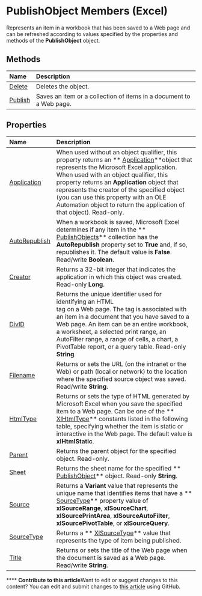 
# PublishObject Members (Excel)
Represents an item in a workbook that has been saved to a Web page and can be refreshed according to values specified by the properties and methods of the  **PublishObject** object.

## Methods



|**Name**|**Description**|
|:-----|:-----|
| [Delete](c774e567-e7e6-4a0f-508b-4b2ad4a5e40b.md)|Deletes the object.|
| [Publish](3bb70102-c440-8e49-1734-d72945324d5c.md)|Saves an item or a collection of items in a document to a Web page.|

## Properties



|**Name**|**Description**|
|:-----|:-----|
| [Application](1463e2bd-98ea-7391-0762-cc362af9856c.md)|When used without an object qualifier, this property returns an  ** [Application](19b73597-5cf9-4f56-8227-b5211f657f6f.md)**object that represents the Microsoft Excel application. When used with an object qualifier, this property returns an  **Application** object that represents the creator of the specified object (you can use this property with an OLE Automation object to return the application of that object). Read-only.|
| [AutoRepublish](edf5579f-eb70-85d3-de5d-1ae229359898.md)|When a workbook is saved, Microsoft Excel determines if any item in the  ** [PublishObjects](33ad393e-5ab6-2531-5e5b-42930fc596c0.md)** collection has the **AutoRepublish** property set to **True** and, if so, republishes it. The default value is **False**. Read/write  **Boolean**.|
| [Creator](9f579e1f-3943-e116-bbe4-3ef58dc9179e.md)|Returns a 32-bit integer that indicates the application in which this object was created. Read-only  **Long**.|
| [DivID](a60bb113-e04f-7de7-98f0-3ddb0e51dcdc.md)|Returns the unique identifier used for identifying an HTML <DIV> tag on a Web page. The tag is associated with an item in a document that you have saved to a Web page. An item can be an entire workbook, a worksheet, a selected print range, an AutoFilter range, a range of cells, a chart, a PivotTable report, or a query table. Read-only  **String**.|
| [Filename](bd0a4a76-62b8-95bc-37d3-efc1249f9bc8.md)|Returns or sets the URL (on the intranet or the Web) or path (local or network) to the location where the specified source object was saved. Read/write  **String**.|
| [HtmlType](16eb28e2-6535-7c44-ad8b-92078d44452a.md)|Returns or sets the type of HTML generated by Microsoft Excel when you save the specified item to a Web page. Can be one of the  ** [XlHtmlType](1eb7246a-ca31-f468-0a75-363af7100e98.md)** constants listed in the following table, specifying whether the item is static or interactive in the Web page. The default value is **xlHtmlStatic**.|
| [Parent](7cf20c96-55d7-9bc6-453f-ec75d33e0651.md)|Returns the parent object for the specified object. Read-only.|
| [Sheet](37aedf9e-01e1-0790-d141-6d2490e3eab2.md)|Returns the sheet name for the specified  ** [PublishObject](da719d86-b65b-3bbd-c0fc-8b3113777540.md)** object. Read-only **String**.|
| [Source](2f8ca565-91f1-9636-d0c2-f5988c176ddb.md)|Returns a  **Variant** value that represents the unique name that identifies items that have a ** [SourceType](4d22915d-c5a3-c06f-85dc-3c6394644cec.md)** property value of **xlSourceRange**,  **xlSourceChart**,  **xlSourcePrintArea**,  **xlSourceAutoFilter**,  **xlSourcePivotTable**, or  **xlSourceQuery**.|
| [SourceType](4d22915d-c5a3-c06f-85dc-3c6394644cec.md)|Returns a  ** [XlSourceType](d2effec0-3c7b-4347-99c0-0044c7471555.md)** value that represents the type of item being published.|
| [Title](3e8eae5c-62f5-3d72-2c27-ff5107153adc.md)|Returns or sets the title of the Web page when the document is saved as a Web page. Read/write  **String**.|

****   **Contribute to this article**Want to edit or suggest changes to this content? You can edit and submit changes to  [this article](https://github.com/jhershey00/VBA_Excel_Test/OpenXMLCon/articles/3091c7b1-69f2-d523-7a43-1a72837f96d6.md) using GitHub.

